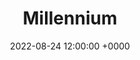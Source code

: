 ---
layout: post
title: "Millennium"
img: Memories/Millennium.png
memory: Memories/Millennium.png
date: 2022-08-24 12:00:00 +0000
description: Description
tag: [Memory]
---